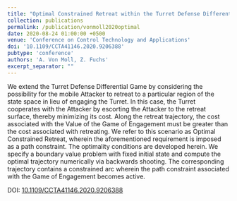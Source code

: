 ```yaml
---
title: "Optimal Constrained Retreat within the Turret Defense Differential Game"
collection: publications
permalink: /publication/vonmoll2020optimal
date: 2020-08-24 01:00:00 +0500
venue: 'Conference on Control Technology and Applications'
doi: '10.1109/CCTA41146.2020.9206388'
pubtype: 'conference'
authors: 'A. Von Moll, Z. Fuchs'
excerpt_separator: ""
---
```

We extend the Turret Defense Differential Game by considering the possibility for the mobile Attacker to retreat to a particular region of the state space in lieu of engaging the Turret. In this case, the Turret cooperates with the Attacker by escorting the Attacker to the retreat surface, thereby minimizing its cost. Along the retreat trajectory, the cost associated with the Value of the Game of Engagement must be greater than the cost associated with retreating. We refer to this scenario as Optimal Constrained Retreat, wherein the aforementioned requirement is imposed as a path constraint. The optimality conditions are developed herein. We specify a boundary value problem with fixed initial state and compute the optimal trajectory numerically via backwards shooting. The corresponding trajectory contains a constrained arc wherein the path constraint associated with the Game of Engagement becomes active.


DOI: [10.1109/CCTA41146.2020.9206388](https://doi.org/10.1109/CCTA41146.2020.9206388)